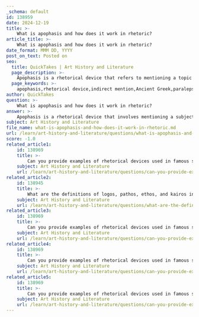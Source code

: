 ```yaml
---
_schema: default
id: 138959
date: 2024-12-19
title: >-
    What is apophasis and how does it work in rhetoric?
article_title: >-
    What is apophasis and how does it work in rhetoric?
date_format: MMM DD, YYYY
post_on_text: Posted on
seo:
  title: QuickTakes | Art History and Literature
  page_description: >-
    Apophasis is a rhetorical device that refers to mentioning a topic while denying the intention to discuss it, effectively drawing attention to sensitive subjects indirectly.
  page_keywords: >-
    apophasis,rhetorical device,indirect mention,Ancient Greek,paralepsis,praeteritio,persuasive communication,Shakespeare,Julius Caesar,Marc Antony
author: QuickTakes
question: >-
    What is apophasis and how does it work in rhetoric?
answer: >-
    Apophasis is a rhetorical device that involves mentioning a subject while simultaneously claiming not to mention it. This technique allows the speaker or writer to bring attention to a topic indirectly, often by denying the intention to discuss it. The term originates from the Ancient Greek word ἀπόφασις (apóphasis), which means "to say no."\n\nIn practice, apophasis can serve various functions in rhetoric. It can leave the substance of a sensitive subject to the imagination of the audience, thereby enhancing its impact. For example, a speaker might say, "I won't even mention the questionable ethics of my opponent's past," which effectively highlights the opponent's flaws while maintaining a facade of neutrality.\n\nApophasis is often compared to other rhetorical devices such as paralepsis and praeteritio, which also involve mentioning something by claiming to omit it. This technique can be particularly effective in persuasive communication, as it captures attention and shapes perceptions without overtly addressing the subject.\n\nOne of the most famous examples of apophasis in action is found in Shakespeare's "Julius Caesar," where Marc Antony uses it to sway public opinion against Brutus and the other conspirators. By employing this device, Antony draws attention to the conspirators' actions while ostensibly distancing himself from direct criticism.\n\nOverall, apophasis is a versatile and powerful tool in rhetoric that can elevate persuasive communication by allowing speakers to address sensitive topics in a nuanced manner.
subject: Art History and Literature
file_name: what-is-apophasis-and-how-does-it-work-in-rhetoric.md
url: /learn/art-history-and-literature/questions/what-is-apophasis-and-how-does-it-work-in-rhetoric
score: -1.0
related_article1:
    id: 138969
    title: >-
        Can you provide examples of rhetorical devices used in famous speeches?
    subject: Art History and Literature
    url: /learn/art-history-and-literature/questions/can-you-provide-examples-of-rhetorical-devices-used-in-famous-speeches
related_article2:
    id: 138945
    title: >-
        What are the definitions of logos, pathos, ethos, and kairos in rhetoric?
    subject: Art History and Literature
    url: /learn/art-history-and-literature/questions/what-are-the-definitions-of-logos-pathos-ethos-and-kairos-in-rhetoric
related_article3:
    id: 138969
    title: >-
        Can you provide examples of rhetorical devices used in famous speeches?
    subject: Art History and Literature
    url: /learn/art-history-and-literature/questions/can-you-provide-examples-of-rhetorical-devices-used-in-famous-speeches
related_article4:
    id: 138969
    title: >-
        Can you provide examples of rhetorical devices used in famous speeches?
    subject: Art History and Literature
    url: /learn/art-history-and-literature/questions/can-you-provide-examples-of-rhetorical-devices-used-in-famous-speeches
related_article5:
    id: 138969
    title: >-
        Can you provide examples of rhetorical devices used in famous speeches?
    subject: Art History and Literature
    url: /learn/art-history-and-literature/questions/can-you-provide-examples-of-rhetorical-devices-used-in-famous-speeches
---
```


&nbsp;